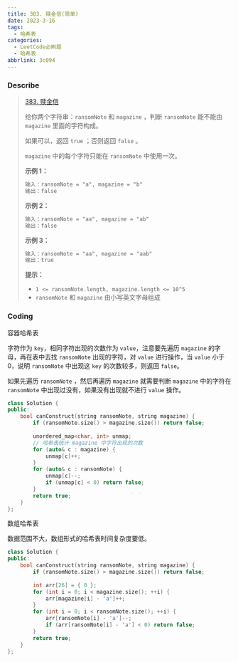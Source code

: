 ```yaml
---
title: 383. 赎金信(简单)
date: 2023-3-16
tags:
  - 哈希表
categories:
  - LeetCode必刷题
  - 哈希表
abbrlink: 3c094
---
```


### Describe

> [383. 赎金信](https://leetcode.cn/problems/ransom-note/)
>
> 给你两个字符串：`ransomNote` 和 `magazine` ，判断 `ransomNote` 能不能由 `magazine` 里面的字符构成。
>
> 如果可以，返回 `true` ；否则返回 `false` 。
>
> `magazine` 中的每个字符只能在 `ransomNote` 中使用一次。
>
> **示例 1：**
>
> ```txt
> 输入：ransomNote = "a", magazine = "b"
> 输出：false
> ```
>
> **示例 2：**
>
> ```txt
> 输入：ransomNote = "aa", magazine = "ab"
> 输出：false
> ```
>
> **示例 3：**
>
> ```txt
> 输入：ransomNote = "aa", magazine = "aab"
> 输出：true
> ```
>
> **提示：**
>
> - `1 <= ransomNote.length, magazine.length <= 10^5`
> - `ransomNote` 和 `magazine` 由小写英文字母组成

### Coding

容器哈希表

字符作为 `key`，相同字符出现的次数作为 `value`，注意要先遍历 `magazine` 的字母，再在表中去找 `ransomNote` 出现的字符，对 `value` 进行操作，当 `value` 小于 0，说明 `ransomNote` 中出现这 `key` 的次数较多，则返回 `false`。

如果先遍历 `ransomNote` ，然后再遍历 `magazine` 就需要判断 `magazine` 中的字符在 `ransomNote` 中出现过没有，如果没有出现就不进行 `value` 操作。

```cpp
class Solution {
public:
    bool canConstruct(string ransomNote, string magazine) {
        if (ransomNote.size() > magazine.size()) return false;
        
        unordered_map<char, int> unmap;
        // 哈希表统计 magazine 中字符出现的次数
        for (auto& c : magazine) {
            unmap[c]++;
        }
        for (auto& c : ransomNote) {
            unmap[c]--;
            if (unmap[c] < 0) return false;
        }
        return true;
    }
};
```



数组哈希表

数据范围不大，数组形式的哈希表时间复杂度要低。

```cpp
class Solution {
public:
    bool canConstruct(string ransomNote, string magazine) {
        if (ransomNote.size() > magazine.size()) return false;
        
        int arr[26] = { 0 };
        for (int i = 0; i < magazine.size(); ++i) {
            arr[magazine[i] - 'a']++;
        }
        for (int i = 0; i < ransomNote.size(); ++i) {
            arr[ransomNote[i] - 'a']--;
            if (arr[ransomNote[i] - 'a'] < 0) return false;
        }
        return true;
    }
};
```

